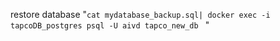 restore database "`cat mydatabase_backup.sql| docker exec -i tapcoDB_postgres psql -U aivd tapco_new_db ` "